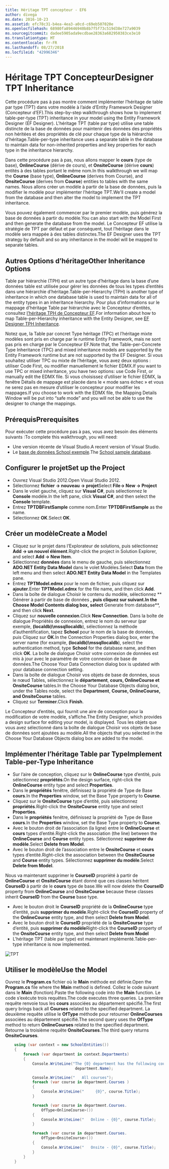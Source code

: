 ```yaml
---
title: Héritage TPT concepteur - EF6
author: divega
ms.date: 2016-10-23
ms.assetid: efc78c31-b4ea-4ea3-a0cd-c69eb507020e
ms.openlocfilehash: 68980fa89446940b8b7f5f73c519d38e727a9039
ms.sourcegitcommit: dadee5905ada9ecdbae28363a682950383ce3e10
ms.translationtype: MT
ms.contentlocale: fr-FR
ms.lasthandoff: 08/27/2018
ms.locfileid: "42996346"
---
```

# <a name="designer-tpt-inheritance"></a><span data-ttu-id="5fd27-102">Héritage TPT Concepteur</span><span class="sxs-lookup"><span data-stu-id="5fd27-102">Designer TPT Inheritance</span></span>
<span data-ttu-id="5fd27-103">Cette procédure pas à pas montre comment implémenter l’héritage de table par type (TPT) dans votre modèle à l’aide d’Entity Framework Designer (Concepteur d’EF).</span><span class="sxs-lookup"><span data-stu-id="5fd27-103">This step-by-step walkthrough shows how to implement table-per-type (TPT) inheritance in your model using the Entity Framework Designer (EF Designer).</span></span> <span data-ttu-id="5fd27-104">L'héritage TPT (table par type) utilise une table distincte de la base de données pour maintenir des données des propriétés non héritées et des propriétés de clé pour chaque type de la hiérarchie d'héritage.</span><span class="sxs-lookup"><span data-stu-id="5fd27-104">Table-per-type inheritance uses a separate table in the database to maintain data for non-inherited properties and key properties for each type in the inheritance hierarchy.</span></span>

<span data-ttu-id="5fd27-105">Dans cette procédure pas à pas, nous allons mapper le **cours** (type de base), **OnlineCourse** (dérive de cours), et **OnsiteCourse** (dérive **cours**) entités à des tables portant le même nom.</span><span class="sxs-lookup"><span data-stu-id="5fd27-105">In this walkthrough we will map the **Course** (base type), **OnlineCourse** (derives from Course), and **OnsiteCourse** (derives from **Course**) entities to tables with the same names.</span></span> <span data-ttu-id="5fd27-106">Nous allons créer un modèle à partir de la base de données, puis la modifier le modèle pour implémenter l’héritage TPT.</span><span class="sxs-lookup"><span data-stu-id="5fd27-106">We'll create a model from the database and then alter the model to implement the TPT inheritance.</span></span>

<span data-ttu-id="5fd27-107">Vous pouvez également commencer par le premier modèle, puis générez la base de données à partir du modèle.</span><span class="sxs-lookup"><span data-stu-id="5fd27-107">You can also start with the Model First and then generate the database from the model.</span></span> <span data-ttu-id="5fd27-108">Le Concepteur EF utilise la stratégie de TPT par défaut et par conséquent, tout l’héritage dans le modèle sera mappée à des tables distinctes.</span><span class="sxs-lookup"><span data-stu-id="5fd27-108">The EF Designer uses the TPT strategy by default and so any inheritance in the model will be mapped to separate tables.</span></span>

## <a name="other-inheritance-options"></a><span data-ttu-id="5fd27-109">Autres Options d’héritage</span><span class="sxs-lookup"><span data-stu-id="5fd27-109">Other Inheritance Options</span></span>

<span data-ttu-id="5fd27-110">Table par hiérarchie (TPH) est un autre type d’héritage dans la base d’une données table est utilisée pour gérer les données de tous les types d’entités dans une hiérarchie d’héritage.</span><span class="sxs-lookup"><span data-stu-id="5fd27-110">Table-per-Hierarchy (TPH) is another type of inheritance in which one database table is used to maintain data for all of the entity types in an inheritance hierarchy.</span></span>  <span data-ttu-id="5fd27-111">Pour plus d’informations sur le mappage d’héritage Table par hiérarchie avec le Concepteur d’entités, consultez [l’héritage TPH de Concepteur EF](~/ef6/modeling/designer/inheritance/tph.md).</span><span class="sxs-lookup"><span data-stu-id="5fd27-111">For information about how to map Table-per-Hierarchy inheritance with the Entity Designer, see [EF Designer TPH Inheritance](~/ef6/modeling/designer/inheritance/tph.md).</span></span> 

<span data-ttu-id="5fd27-112">Notez que, la Table par concret Type héritage (TPC) et l’héritage mixte modèles sont pris en charge par le runtime Entity Framework, mais ne sont pas pris en charge par le Concepteur EF.</span><span class="sxs-lookup"><span data-stu-id="5fd27-112">Note that, the Table-per-Concrete Type Inheritance (TPC) and mixed inheritance models are supported by the Entity Framework runtime but are not supported by the EF Designer.</span></span> <span data-ttu-id="5fd27-113">Si vous souhaitez utiliser TPC ou mixte de l’héritage, vous avez deux options : utiliser Code First, ou modifier manuellement le fichier EDMX.</span><span class="sxs-lookup"><span data-stu-id="5fd27-113">If you want to use TPC or mixed inheritance, you have two options: use Code First, or manually edit the EDMX file.</span></span> <span data-ttu-id="5fd27-114">Si vous choisissez d’utiliser le fichier EDMX, la fenêtre Détails de mappage est placée dans le « mode sans échec » et vous ne serez pas en mesure d’utiliser le concepteur pour modifier les mappages.</span><span class="sxs-lookup"><span data-stu-id="5fd27-114">If you choose to work with the EDMX file, the Mapping Details Window will be put into “safe mode” and you will not be able to use the designer to change the mappings.</span></span>

## <a name="prerequisites"></a><span data-ttu-id="5fd27-115">Prérequis</span><span class="sxs-lookup"><span data-stu-id="5fd27-115">Prerequisites</span></span>

<span data-ttu-id="5fd27-116">Pour exécuter cette procédure pas à pas, vous avez besoin des éléments suivants :</span><span class="sxs-lookup"><span data-stu-id="5fd27-116">To complete this walkthrough, you will need:</span></span>

- <span data-ttu-id="5fd27-117">Une version récente de Visual Studio.</span><span class="sxs-lookup"><span data-stu-id="5fd27-117">A recent version of Visual Studio.</span></span>
- <span data-ttu-id="5fd27-118">Le [base de données School exemple](~/ef6/resources/school-database.md).</span><span class="sxs-lookup"><span data-stu-id="5fd27-118">The [School sample database](~/ef6/resources/school-database.md).</span></span>

## <a name="set-up-the-project"></a><span data-ttu-id="5fd27-119">Configurer le projet</span><span class="sxs-lookup"><span data-stu-id="5fd27-119">Set up the Project</span></span>

-   <span data-ttu-id="5fd27-120">Ouvrez Visual Studio 2012.</span><span class="sxs-lookup"><span data-stu-id="5fd27-120">Open Visual Studio 2012.</span></span>
-   <span data-ttu-id="5fd27-121">Sélectionnez **fichier -&gt; nouveau -&gt; projet**</span><span class="sxs-lookup"><span data-stu-id="5fd27-121">Select **File-&gt; New -&gt; Project**</span></span>
-   <span data-ttu-id="5fd27-122">Dans le volet gauche, cliquez sur **Visual C\#**, puis sélectionnez le **Console** modèle.</span><span class="sxs-lookup"><span data-stu-id="5fd27-122">In the left pane, click **Visual C\#**, and then select the **Console** template.</span></span>
-   <span data-ttu-id="5fd27-123">Entrez **TPTDBFirstSample** comme nom.</span><span class="sxs-lookup"><span data-stu-id="5fd27-123">Enter **TPTDBFirstSample** as the name.</span></span>
-   <span data-ttu-id="5fd27-124">Sélectionnez **OK**.</span><span class="sxs-lookup"><span data-stu-id="5fd27-124">Select **OK**.</span></span>

## <a name="create-a-model"></a><span data-ttu-id="5fd27-125">Créer un modèle</span><span class="sxs-lookup"><span data-stu-id="5fd27-125">Create a Model</span></span>

-   <span data-ttu-id="5fd27-126">Cliquez sur le projet dans l’Explorateur de solutions, puis sélectionnez **Add -&gt; un nouvel élément**.</span><span class="sxs-lookup"><span data-stu-id="5fd27-126">Right-click the project in Solution Explorer, and select **Add -&gt; New Item**.</span></span>
-   <span data-ttu-id="5fd27-127">Sélectionnez **données** dans le menu de gauche, puis sélectionnez **ADO.NET Entity Data Model** dans le volet Modèles.</span><span class="sxs-lookup"><span data-stu-id="5fd27-127">Select **Data** from the left menu and then select **ADO.NET Entity Data Model** in the Templates pane.</span></span>
-   <span data-ttu-id="5fd27-128">Entrez **TPTModel.edmx** pour le nom de fichier, puis cliquez sur **ajouter**.</span><span class="sxs-lookup"><span data-stu-id="5fd27-128">Enter **TPTModel.edmx** for the file name, and then click **Add**.</span></span>
-   <span data-ttu-id="5fd27-129">Dans la boîte de dialogue Choisir le contenu du modèle, sélectionnez ** Générer à partir de base de données **, puis cliquez sur **suivant**.</span><span class="sxs-lookup"><span data-stu-id="5fd27-129">In the Choose Model Contents dialog box, select** Generate from database**, and then click **Next**.</span></span>
-   <span data-ttu-id="5fd27-130">Cliquez sur **nouvelle connexion**.</span><span class="sxs-lookup"><span data-stu-id="5fd27-130">Click **New Connection**.</span></span>
    <span data-ttu-id="5fd27-131">Dans la boîte de dialogue Propriétés de connexion, entrez le nom du serveur (par exemple, **(localdb)\\mssqllocaldb**), sélectionnez la méthode d’authentification, tapez **School** pour le nom de la base de données, puis Cliquez sur **OK**.</span><span class="sxs-lookup"><span data-stu-id="5fd27-131">In the Connection Properties dialog box, enter the server name (for example, **(localdb)\\mssqllocaldb**), select the authentication method, type **School** for the database name, and then click **OK**.</span></span>
    <span data-ttu-id="5fd27-132">La boîte de dialogue Choisir votre connexion de données est mis à jour avec le paramètre de votre connexion de base de données.</span><span class="sxs-lookup"><span data-stu-id="5fd27-132">The Choose Your Data Connection dialog box is updated with your database connection setting.</span></span>
-   <span data-ttu-id="5fd27-133">Dans la boîte de dialogue Choisir vos objets de base de données, sous le nœud Tables, sélectionnez le **département**, **cours, OnlineCourse et OnsiteCourse** tables.</span><span class="sxs-lookup"><span data-stu-id="5fd27-133">In the Choose Your Database Objects dialog box, under the Tables node, select the **Department**, **Course, OnlineCourse, and OnsiteCourse** tables.</span></span>
-   <span data-ttu-id="5fd27-134">Cliquez sur **Terminer**.</span><span class="sxs-lookup"><span data-stu-id="5fd27-134">Click **Finish**.</span></span>

<span data-ttu-id="5fd27-135">Le Concepteur d’entités, qui fournit une aire de conception pour la modification de votre modèle, s’affiche.</span><span class="sxs-lookup"><span data-stu-id="5fd27-135">The Entity Designer, which provides a design surface for editing your model, is displayed.</span></span> <span data-ttu-id="5fd27-136">Tous les objets que vous avez sélectionné dans la boîte de dialogue Choisir vos objets de base de données sont ajoutées au modèle.</span><span class="sxs-lookup"><span data-stu-id="5fd27-136">All the objects that you selected in the Choose Your Database Objects dialog box are added to the model.</span></span>

## <a name="implement-table-per-type-inheritance"></a><span data-ttu-id="5fd27-137">Implémenter l’héritage Table par Type</span><span class="sxs-lookup"><span data-stu-id="5fd27-137">Implement Table-per-Type Inheritance</span></span>

-   <span data-ttu-id="5fd27-138">Sur l’aire de conception, cliquez sur le **OnlineCourse** type d’entité, puis sélectionnez **propriétés**.</span><span class="sxs-lookup"><span data-stu-id="5fd27-138">On the design surface, right-click the **OnlineCourse** entity type and select **Properties**.</span></span>
-   <span data-ttu-id="5fd27-139">Dans le **propriétés** fenêtre, définissez la propriété de Type de Base **cours**.</span><span class="sxs-lookup"><span data-stu-id="5fd27-139">In the **Properties** window, set the Base Type property to **Course**.</span></span>
-   <span data-ttu-id="5fd27-140">Cliquez sur le **OnsiteCourse** type d’entité, puis sélectionnez **propriétés**.</span><span class="sxs-lookup"><span data-stu-id="5fd27-140">Right-click the **OnsiteCourse** entity type and select **Properties**.</span></span>
-   <span data-ttu-id="5fd27-141">Dans le **propriétés** fenêtre, définissez la propriété de Type de Base **cours**.</span><span class="sxs-lookup"><span data-stu-id="5fd27-141">In the **Properties** window, set the Base Type property to **Course**.</span></span>
-   <span data-ttu-id="5fd27-142">Avec le bouton droit de l’association (la ligne) entre le **OnlineCourse** et **cours** types d’entité.</span><span class="sxs-lookup"><span data-stu-id="5fd27-142">Right-click the association (the line) between the **OnlineCourse** and **Course** entity types.</span></span>
    <span data-ttu-id="5fd27-143">Sélectionnez **supprimer du modèle**.</span><span class="sxs-lookup"><span data-stu-id="5fd27-143">Select **Delete from Model**.</span></span>
-   <span data-ttu-id="5fd27-144">Avec le bouton droit de l’association entre le **OnsiteCourse** et **cours** types d’entité.</span><span class="sxs-lookup"><span data-stu-id="5fd27-144">Right-click the association between the **OnsiteCourse** and **Course** entity types.</span></span>
    <span data-ttu-id="5fd27-145">Sélectionnez **supprimer du modèle**.</span><span class="sxs-lookup"><span data-stu-id="5fd27-145">Select **Delete from Model**.</span></span>

<span data-ttu-id="5fd27-146">Nous va maintenant supprimer le **CourseID** propriété à partir de **OnlineCourse** et **OnsiteCourse** étant donné que ces classes héritent **CourseID** à partir de le **cours** type de base.</span><span class="sxs-lookup"><span data-stu-id="5fd27-146">We will now delete the **CourseID** property from **OnlineCourse** and **OnsiteCourse** because these classes inherit **CourseID** from the **Course** base type.</span></span>

-   <span data-ttu-id="5fd27-147">Avec le bouton droit le **CourseID** propriété de la **OnlineCourse** type d’entité, puis **supprimer du modèle**.</span><span class="sxs-lookup"><span data-stu-id="5fd27-147">Right-click the **CourseID** property of the **OnlineCourse** entity type, and then select **Delete from Model**.</span></span>
-   <span data-ttu-id="5fd27-148">Avec le bouton droit le **CourseID** propriété de la **OnsiteCourse** type d’entité, puis **supprimer du modèle**</span><span class="sxs-lookup"><span data-stu-id="5fd27-148">Right-click the **CourseID** property of the **OnsiteCourse** entity type, and then select **Delete from Model**</span></span>
-   <span data-ttu-id="5fd27-149">L'héritage TPT (table par type) est maintenant implémenté.</span><span class="sxs-lookup"><span data-stu-id="5fd27-149">Table-per-type inheritance is now implemented.</span></span>

![TPT](~/ef6/media/tpt.png)

## <a name="use-the-model"></a><span data-ttu-id="5fd27-151">Utiliser le modèle</span><span class="sxs-lookup"><span data-stu-id="5fd27-151">Use the Model</span></span>

<span data-ttu-id="5fd27-152">Ouvrez le **Program.cs** fichier où le **Main** méthode est définie.</span><span class="sxs-lookup"><span data-stu-id="5fd27-152">Open the **Program.cs** file where the **Main** method is defined.</span></span> <span data-ttu-id="5fd27-153">Collez le code suivant dans le **Main** (fonction).</span><span class="sxs-lookup"><span data-stu-id="5fd27-153">Paste the following code into the **Main** function.</span></span> <span data-ttu-id="5fd27-154">Le code s’exécute trois requêtes.</span><span class="sxs-lookup"><span data-stu-id="5fd27-154">The code executes three queries.</span></span> <span data-ttu-id="5fd27-155">La première requête renvoie tous les **cours** associées au département spécifié.</span><span class="sxs-lookup"><span data-stu-id="5fd27-155">The first query brings back all **Courses** related to the specified department.</span></span> <span data-ttu-id="5fd27-156">La deuxième requête utilise le **OfType** méthode pour retourner **OnlineCourses** associées au département spécifié.</span><span class="sxs-lookup"><span data-stu-id="5fd27-156">The second query uses the **OfType** method to return **OnlineCourses** related to the specified department.</span></span> <span data-ttu-id="5fd27-157">Retourne la troisième requête **OnsiteCourses**.</span><span class="sxs-lookup"><span data-stu-id="5fd27-157">The third query returns **OnsiteCourses**.</span></span>

``` csharp
    using (var context = new SchoolEntities())
    {
        foreach (var department in context.Departments)
        {
            Console.WriteLine("The {0} department has the following courses:",
                               department.Name);

            Console.WriteLine("   All courses");
            foreach (var course in department.Courses )
            {
                Console.WriteLine("     {0}", course.Title);
            }

            foreach (var course in department.Courses.
                OfType<OnlineCourse>())
            {
                Console.WriteLine("   Online - {0}", course.Title);
            }

            foreach (var course in department.Courses.
                OfType<OnsiteCourse>())
            {
                Console.WriteLine("   Onsite - {0}", course.Title);
            }
        }
    }
```
